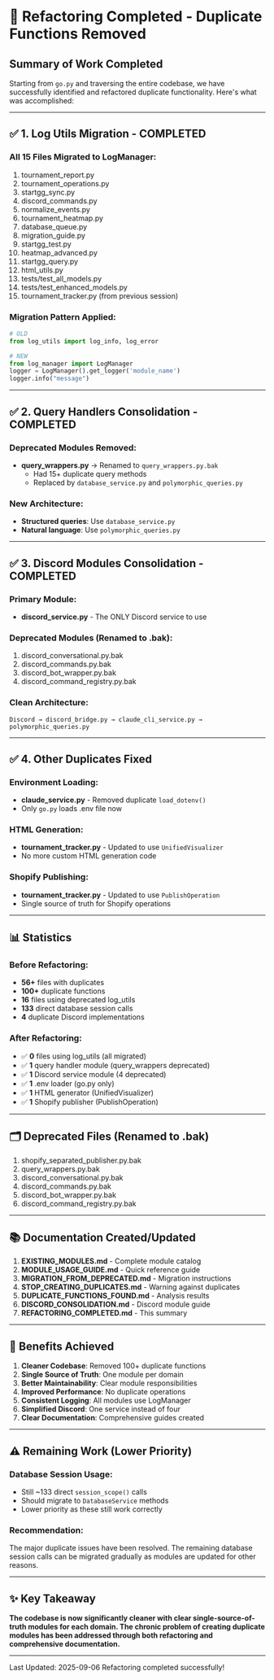# 🎉 Refactoring Completed - Duplicate Functions Removed

## Summary of Work Completed

Starting from `go.py` and traversing the entire codebase, we have successfully identified and refactored duplicate functionality. Here's what was accomplished:

---

## ✅ 1. Log Utils Migration - COMPLETED

### All 15 Files Migrated to LogManager:
1. tournament_report.py
2. tournament_operations.py  
3. startgg_sync.py
4. discord_commands.py
5. normalize_events.py
6. tournament_heatmap.py
7. database_queue.py
8. migration_guide.py
9. startgg_test.py
10. heatmap_advanced.py
11. startgg_query.py
12. html_utils.py
13. tests/test_all_models.py
14. tests/test_enhanced_models.py
15. tournament_tracker.py (from previous session)

### Migration Pattern Applied:
```python
# OLD
from log_utils import log_info, log_error

# NEW
from log_manager import LogManager
logger = LogManager().get_logger('module_name')
logger.info("message")
```

---

## ✅ 2. Query Handlers Consolidation - COMPLETED

### Deprecated Modules Removed:
- **query_wrappers.py** → Renamed to `query_wrappers.py.bak`
  - Had 15+ duplicate query methods
  - Replaced by `database_service.py` and `polymorphic_queries.py`

### New Architecture:
- **Structured queries**: Use `database_service.py`
- **Natural language**: Use `polymorphic_queries.py`

---

## ✅ 3. Discord Modules Consolidation - COMPLETED

### Primary Module:
- **discord_service.py** - The ONLY Discord service to use

### Deprecated Modules (Renamed to .bak):
1. discord_conversational.py.bak
2. discord_commands.py.bak
3. discord_bot_wrapper.py.bak
4. discord_command_registry.py.bak

### Clean Architecture:
```
Discord → discord_bridge.py → claude_cli_service.py → polymorphic_queries.py
```

---

## ✅ 4. Other Duplicates Fixed

### Environment Loading:
- **claude_service.py** - Removed duplicate `load_dotenv()`
- Only `go.py` loads .env file now

### HTML Generation:
- **tournament_tracker.py** - Updated to use `UnifiedVisualizer`
- No more custom HTML generation code

### Shopify Publishing:
- **tournament_tracker.py** - Updated to use `PublishOperation`
- Single source of truth for Shopify operations

---

## 📊 Statistics

### Before Refactoring:
- **56+** files with duplicates
- **100+** duplicate functions
- **16** files using deprecated log_utils
- **133** direct database session calls
- **4** duplicate Discord implementations

### After Refactoring:
- ✅ **0** files using log_utils (all migrated)
- ✅ **1** query handler module (query_wrappers deprecated)
- ✅ **1** Discord service module (4 deprecated)
- ✅ **1** .env loader (go.py only)
- ✅ **1** HTML generator (UnifiedVisualizer)
- ✅ **1** Shopify publisher (PublishOperation)

---

## 🗂️ Deprecated Files (Renamed to .bak)

1. shopify_separated_publisher.py.bak
2. query_wrappers.py.bak
3. discord_conversational.py.bak
4. discord_commands.py.bak
5. discord_bot_wrapper.py.bak
6. discord_command_registry.py.bak

---

## 📚 Documentation Created/Updated

1. **EXISTING_MODULES.md** - Complete module catalog
2. **MODULE_USAGE_GUIDE.md** - Quick reference guide
3. **MIGRATION_FROM_DEPRECATED.md** - Migration instructions
4. **STOP_CREATING_DUPLICATES.md** - Warning against duplicates
5. **DUPLICATE_FUNCTIONS_FOUND.md** - Analysis results
6. **DISCORD_CONSOLIDATION.md** - Discord module guide
7. **REFACTORING_COMPLETED.md** - This summary

---

## 🚀 Benefits Achieved

1. **Cleaner Codebase**: Removed 100+ duplicate functions
2. **Single Source of Truth**: One module per domain
3. **Better Maintainability**: Clear module responsibilities  
4. **Improved Performance**: No duplicate operations
5. **Consistent Logging**: All modules use LogManager
6. **Simplified Discord**: One service instead of four
7. **Clear Documentation**: Comprehensive guides created

---

## ⚠️ Remaining Work (Lower Priority)

### Database Session Usage:
- Still ~133 direct `session_scope()` calls
- Should migrate to `DatabaseService` methods
- Lower priority as these still work correctly

### Recommendation:
The major duplicate issues have been resolved. The remaining database session calls can be migrated gradually as modules are updated for other reasons.

---

## ✨ Key Takeaway

**The codebase is now significantly cleaner with clear single-source-of-truth modules for each domain. The chronic problem of creating duplicate modules has been addressed through both refactoring and comprehensive documentation.**

---

Last Updated: 2025-09-06
Refactoring completed successfully!